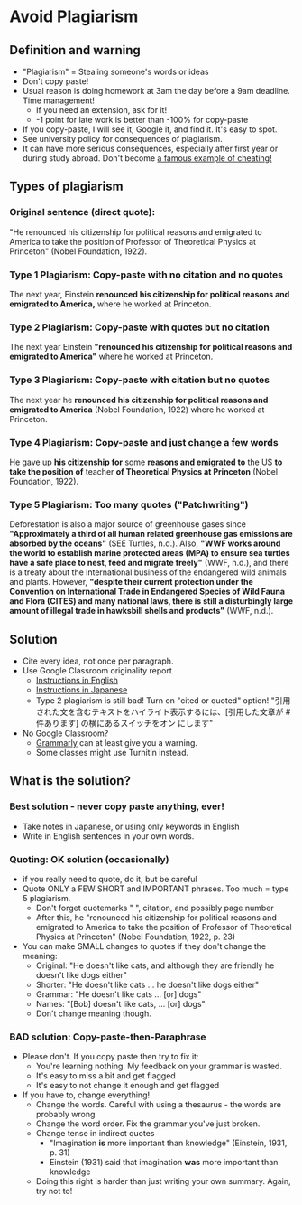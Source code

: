 # Avoid Plagiarism

## Definition and warning
* "Plagiarism" = Stealing someone's words or ideas
* Don't copy paste!  
* Usual reason is doing homework at 3am the day before a 9am deadline. Time management! 
    * If you need an extension, ask for it! 
    * -1 point for late work is better than -100% for copy-paste
* If you copy-paste, I will see it, Google it, and find it. It's easy to spot.
* See university policy for consequences of plagiarism. 
* It can have more serious consequences, especially after first year or during study abroad. Don't become [a famous example of cheating!](https://www.washingtonpost.com/news/morning-mix/wp/2014/12/19/the-shameful-final-chapter-for-japans-most-promising-stem-cell-scientist/)


## Types of plagiarism 
### Original sentence (direct quote):
"He renounced his citizenship for political reasons and emigrated to America to take the position of Professor of Theoretical Physics at Princeton" (Nobel Foundation, 1922).

### Type 1 Plagiarism: Copy-paste with no citation and no quotes
The next year, Einstein **renounced his citizenship for political reasons and emigrated to America,** where he worked at Princeton.

### Type 2 Plagiarism: Copy-paste with quotes but no citation
The next year Einstein **"renounced his citizenship for political reasons and emigrated to America"** where he worked at Princeton.

### Type 3 Plagiarism: Copy-paste with citation but no quotes
The next year he **renounced his citizenship for political reasons and emigrated to America** (Nobel Foundation, 1922) where he worked at Princeton.

### Type 4 Plagiarism: Copy-paste and just change a few words
He gave up **his citizenship for**  some **reasons and emigrated to** the US **to take the position of** teacher   **of Theoretical Physics at Princeton** (Nobel Foundation, 1922).

### Type 5 Plagiarism: Too many quotes ("Patchwriting")
Deforestation is also a major source of greenhouse gases since **"Approximately a third of all human related greenhouse gas emissions are absorbed by the oceans"**  (SEE Turtles, n.d.). Also, **"WWF works around  the world to establish marine protected areas (MPA) to ensure sea turtles have a safe place to nest, feed and migrate freely"**  (WWF, n.d.), and there is a treaty about the international business of the endangered wild animals and plants. However, **"despite their current protection under the Convention on International Trade in Endangered Species of Wild Fauna and Flora (CITES) and many national laws, there is still a disturbingly large amount of illegal trade in hawksbill shells and products"** (WWF, n.d.).

## Solution
* Cite every idea, not once per paragraph.
* Use Google Classroom originality report
    * [Instructions in English](https://support.google.com/edu/classroom/answer/9335819?hl=en)
    * [Instructions in Japanese](https://support.google.com/edu/classroom/answer/9335819?hl=ja)
    * Type 2 plagiarism is still bad! Turn on "cited or quoted" option! "引用された文を含むテキストをハイライト表示するには、[引用した文章が # 件あります] の横にあるスイッチをオン  にします" 
* No Google Classroom? 
    * [Grammarly](https://www.grammarly.com/plagiarism-checker) can at least give you 
a warning.
    * Some classes might use Turnitin instead. 

## What is the solution?
### Best solution - never copy paste anything, ever!
* Take notes in Japanese, or using only keywords in English
* Write in English sentences in your own words.

### Quoting: OK solution (occasionally) 
* if you really need to quote, do it, but be careful
* Quote ONLY a FEW SHORT and IMPORTANT phrases. Too much = type 5 plagiarism. 
    * Don't forget quotemarks " ", citation, and possibly page number
    * After this, he "renounced his citizenship for political reasons and emigrated to America to take the position of Professor of Theoretical Physics at Princeton" (Nobel Foundation, 1922, p. 23)
* You can make SMALL changes to quotes if they don't change the meaning:
    * Original:  "He doesn't like cats, and although they are friendly he doesn't like dogs either"
    * Shorter:    "He doesn't like cats ... he doesn't like dogs either"
    * Grammar: "He doesn't like cats ... [or] dogs"
    * Names:  "[Bob] doesn't like cats, ... [or] dogs"
    * Don't change meaning though. 

### BAD solution: Copy-paste-then-Paraphrase
* Please don't. If you copy paste then try to fix it: 
    * You're learning nothing. My feedback on your grammar is wasted. 
    * It's easy to miss a bit and get flagged
    * It's easy to not change it enough and get flagged
* If you have to, change everything! 
    * Change the words. Careful with using a thesaurus - the words are probably wrong
    * Change the word order. Fix the grammar you've just broken. 
    * Change tense in indirect quotes
        * "Imagination **is** more important than knowledge" (Einstein, 1931, p. 31)
        * Einstein (1931) said that imagination **was** more important than knowledge
    * Doing this right is harder than just writing your own summary. Again, try not to!